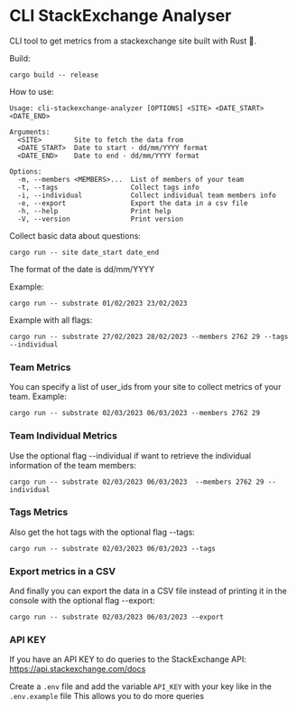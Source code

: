 # CLI StackExchange Analyser
CLI tool to get metrics from a stackexchange site built with Rust 🦀.

Build:
```shell
cargo build -- release
```

How to use:
```
Usage: cli-stackexchange-analyzer [OPTIONS] <SITE> <DATE_START> <DATE_END>

Arguments:
  <SITE>        Site to fetch the data from
  <DATE_START>  Date to start - dd/mm/YYYY format
  <DATE_END>    Date to end - dd/mm/YYYY format

Options:
  -m, --members <MEMBERS>...  List of members of your team
  -t, --tags                  Collect tags info
  -i, --individual            Collect individual team members info
  -e, --export                Export the data in a csv file
  -h, --help                  Print help
  -V, --version               Print version
```

Collect basic data about questions:
```shell
cargo run -- site date_start date_end
```
The format of the date is dd/mm/YYYY 

Example:
```shell
cargo run -- substrate 01/02/2023 23/02/2023
```

Example with all flags:

```shell
cargo run -- substrate 27/02/2023 28/02/2023 --members 2762 29 --tags --individual
```

### Team Metrics
You can specify a list of user_ids from your site to collect metrics of your team.
Example:

```shell
cargo run -- substrate 02/03/2023 06/03/2023 --members 2762 29 
```

### Team Individual Metrics
Use the optional flag --individual if want to retrieve the individual information of the team members:

```shell
cargo run -- substrate 02/03/2023 06/03/2023  --members 2762 29 --individual
```

### Tags Metrics
Also get the hot tags with the optional flag --tags:

```shell
cargo run -- substrate 02/03/2023 06/03/2023 --tags
```

### Export metrics in a CSV
And finally you can export the data in a CSV file instead of printing it in the console with the optional flag --export:

```shell
cargo run -- substrate 02/03/2023 06/03/2023 --export
```


### API KEY
If you have an API KEY to do queries to the StackExchange API: https://api.stackexchange.com/docs 

Create a `.env` file and add the variable `API_KEY` with your key like in the `.env.example` file
This allows you to do more queries